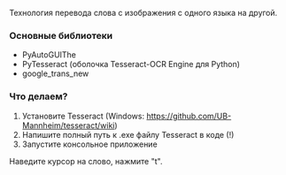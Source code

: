 Технология перевода слова с изображения с одного языка на другой.

### Основные библиотеки
- PyAutoGUIThe
- PyTesseract (оболочка Tesseract-OCR Engine для Python)
- google_trans_new

### Что делаем?
1. Установите Tesseract (Windows: https://github.com/UB-Mannheim/tesseract/wiki)
2. Напишите полный путь к .exe файлу Tesseract в коде (!)
3. Запустите консольное приложение

Наведите курсор на слово, нажмите "t".
